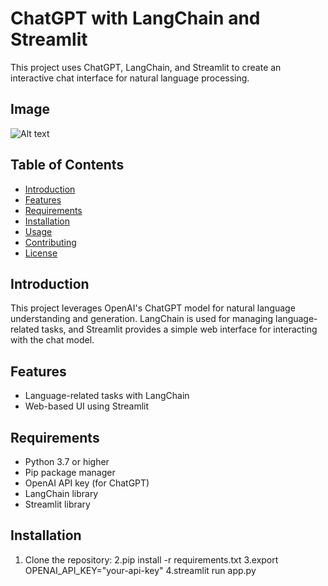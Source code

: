 # ChatGPT with LangChain and Streamlit

This project uses ChatGPT, LangChain, and Streamlit to create an interactive chat interface for natural language processing.

## Image
![Alt text]("./img.png")


## Table of Contents

- [Introduction](#introduction)
- [Features](#features)
- [Requirements](#requirements)
- [Installation](#installation)
- [Usage](#usage)
- [Contributing](#contributing)
- [License](#license)

## Introduction

This project leverages OpenAI's ChatGPT model for natural language understanding and generation. LangChain is used for managing language-related tasks, and Streamlit provides a simple web interface for interacting with the chat model.

## Features
- Language-related tasks with LangChain
- Web-based UI using Streamlit

## Requirements

- Python 3.7 or higher
- Pip package manager
- OpenAI API key (for ChatGPT)
- LangChain library
- Streamlit library

## Installation

1. Clone the repository:
2.pip install -r requirements.txt
3.export OPENAI_API_KEY="your-api-key"
4.streamlit run app.py

